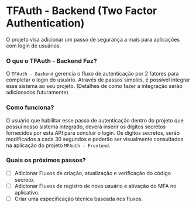 # TFAuth - Backend (Two Factor Authentication)

O projeto visa adicionar um passo de segurança a mais para aplicações com login de usuários.

### O que o TFAuth - Backend Faz?

O `TFAuth - Backend` gerencia o fluxo de autenticação por 2 fatores para completar 
o login do usuário. Através de passos simples, é possível integrar esse sistema ao seu projeto.
(Detalhes de como fazer a integração serão adicionados futuramente)

### Como funciona?
O usuário que habilitar esse passo de autenticação dentro do projeto que possui nosso sistema
integrado, deverá inserir os dígitos secretos fornecidos por esta API para concluir o login.
Os digitos secretos, serão modificados a cada 30 segundos e poderão ser visualmente 
consultados na aplicação do projeto 
`MFAuth - Frontend`. 

### Quais os próximos passos?
 - [ ] Adicionar Fluxos de criação, atualização e verificação do código secreto.
 - [ ] Adicionar Fluxos de registro de novo usuário e ativação do MFA no aplicativo.
 - [ ] Criar uma especificação técnica baseada nos fluxos.